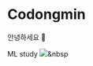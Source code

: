 # Codongmin

안녕하세요 👋

ML study 
<img src="https://img.shields.io/badge/Python-3766AB?style=flat-square&logo=Python&logoColor=white"/></a>&nbsp 


